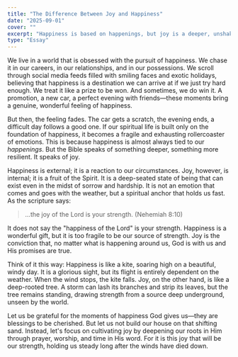 ```yaml
---
title: "The Difference Between Joy and Happiness"
date: "2025-09-01"
cover: ""
excerpt: "Happiness is based on happenings, but joy is a deeper, unshakable foundation. An essay on cultivating lasting joy."
type: "Essay"
---
```


We live in a world that is obsessed with the pursuit of happiness. We chase it in our careers, in our relationships, and in our possessions. We scroll through social media feeds filled with smiling faces and exotic holidays, believing that happiness is a destination we can arrive at if we just try hard enough. We treat it like a prize to be won. And sometimes, we do win it. A promotion, a new car, a perfect evening with friends—these moments bring a genuine, wonderful feeling of happiness.

But then, the feeling fades. The car gets a scratch, the evening ends, a difficult day follows a good one. If our spiritual life is built only on the foundation of happiness, it becomes a fragile and exhausting rollercoaster of emotions. This is because happiness is almost always tied to our *happenings*. But the Bible speaks of something deeper, something more resilient. It speaks of joy.

Happiness is external; it is a reaction to our circumstances. Joy, however, is internal; it is a fruit of the Spirit. It is a deep-seated state of being that can exist even in the midst of sorrow and hardship. It is not an emotion that comes and goes with the weather, but a spiritual anchor that holds us fast. As the scripture says:

> ...the joy of the Lord is your strength. (Nehemiah 8:10)

It does not say the "happiness of the Lord" is your strength. Happiness is a wonderful gift, but it is too fragile to be our source of strength. Joy is the conviction that, no matter what is happening around us, God is with us and His promises are true.

Think of it this way: Happiness is like a kite, soaring high on a beautiful, windy day. It is a glorious sight, but its flight is entirely dependent on the weather. When the wind stops, the kite falls. Joy, on the other hand, is like a deep-rooted tree. A storm can lash its branches and strip its leaves, but the tree remains standing, drawing strength from a source deep underground, unseen by the world.

Let us be grateful for the moments of happiness God gives us—they are blessings to be cherished. But let us not build our house on that shifting sand. Instead, let's focus on cultivating joy by deepening our roots in Him through prayer, worship, and time in His word. For it is this joy that will be our strength, holding us steady long after the winds have died down.
